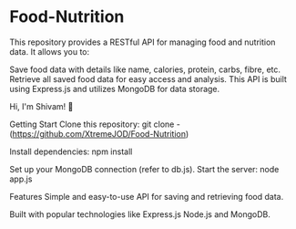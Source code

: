 # Food-Nutrition

This repository provides a RESTful API for managing food and nutrition data. It allows you to:

Save food data with details like name, calories, protein, carbs, fibre, etc. Retrieve all saved food data for easy access and analysis. This API is built using Express.js and utilizes MongoDB for data storage.

Hi, I'm Shivam! 👋

Getting Start
Clone this repository: git clone - (https://github.com/XtremeJOD/Food-Nutrition)

Install dependencies: npm install

Set up your MongoDB connection (refer to db.js). Start the server: node app.js

Features
Simple and easy-to-use API for saving and retrieving food data.

Built with popular technologies like Express.js Node.js and MongoDB.
